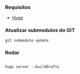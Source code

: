 ### Requisitos
- <a href="https://gohugo.io/">Hugo</a>

### Atualizar submodulos do GIT
```
git submodule update
```

### Rodar
```

hugo server --buildDrafts
```